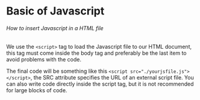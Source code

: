 # Basic of Javascript

###### How to insert Javascript in a HTML file

We use the `<script>` tag to load the Javascript file to our HTML document, this tag must come inside the body tag and preferably be the last item to avoid problems with the code.

The final code will be something like this `<script src="./yourjsfile.js"></script>`, the SRC attribute specifies the URL of an external script file. You can also write code directly inside the script tag, but it is not recommended for large blocks of code. 
